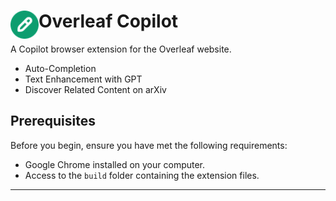 # <img src="public/icons/icon_48.png" width="45" align="left"> Overleaf Copilot

A Copilot browser extension for the Overleaf website.


- Auto-Completion
- Text Enhancement with GPT
- Discover Related Content on arXiv

## Prerequisites

Before you begin, ensure you have met the following requirements:

- Google Chrome installed on your computer.
- Access to the `build` folder containing the extension files.
---
